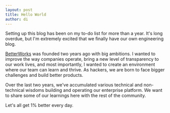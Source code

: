 ```yaml
---
layout: post
title: Hello World
author: di
---
```

Setting up this blog has been on my to-do list for more than a year. It's long overdue, but I'm extremely excited that we finally have our own engineering blog.

[BetterWorks](http://betterworks.com) was founded two years ago with big ambitions. I wanted to improve the way companies operate, bring a new level of transparency to our work lives, and most importantly, I wanted to create an environment where our team can learn and thrive. As hackers, we are born to face bigger challenges and build better products.

Over the last two years, we've accumulated various technical and non-technical wisdoms building and operating our enterprise platform. We want to share some of our learnings here with the rest of the community.

Let's all get 1% better every day.
